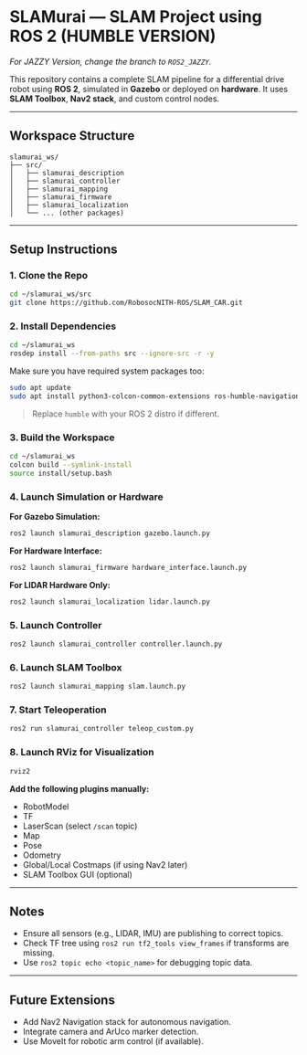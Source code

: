 # SLAMurai — SLAM Project using ROS 2 (HUMBLE VERSION)

*For JAZZY Version, change the branch to `ROS2_JAZZY`.*

This repository contains a complete SLAM pipeline for a differential drive robot using **ROS 2**, simulated in **Gazebo** or deployed on **hardware**. It uses **SLAM Toolbox**, **Nav2 stack**, and custom control nodes.

---

## Workspace Structure

```
slamurai_ws/
├── src/
│   ├── slamurai_description
│   ├── slamurai_controller
│   ├── slamurai_mapping
│   ├── slamurai_firmware
│   ├── slamurai_localization
│   └── ... (other packages)
```

---

## Setup Instructions

### 1. Clone the Repo

```bash
cd ~/slamurai_ws/src
git clone https://github.com/RobosocNITH-ROS/SLAM_CAR.git
```

### 2. Install Dependencies

```bash
cd ~/slamurai_ws
rosdep install --from-paths src --ignore-src -r -y
```

Make sure you have required system packages too:

```bash
sudo apt update
sudo apt install python3-colcon-common-extensions ros-humble-navigation2 ros-humble-slam-toolbox
```

> Replace `humble` with your ROS 2 distro if different.

### 3. Build the Workspace

```bash
cd ~/slamurai_ws
colcon build --symlink-install
source install/setup.bash
```

### 4. Launch Simulation or Hardware

**For Gazebo Simulation:**

```bash
ros2 launch slamurai_description gazebo.launch.py
```

**For Hardware Interface:**

```bash
ros2 launch slamurai_firmware hardware_interface.launch.py
```

**For LIDAR Hardware Only:**

```bash
ros2 launch slamurai_localization lidar.launch.py
```

### 5. Launch Controller

```bash
ros2 launch slamurai_controller controller.launch.py
```

### 6. Launch SLAM Toolbox

```bash
ros2 launch slamurai_mapping slam.launch.py
```

### 7. Start Teleoperation

```bash
ros2 run slamurai_controller teleop_custom.py
```

### 8. Launch RViz for Visualization

```bash
rviz2
```

**Add the following plugins manually:**

* RobotModel
* TF
* LaserScan (select `/scan` topic)
* Map
* Pose
* Odometry
* Global/Local Costmaps (if using Nav2 later)
* SLAM Toolbox GUI (optional)

---

## Notes

* Ensure all sensors (e.g., LIDAR, IMU) are publishing to correct topics.
* Check TF tree using `ros2 run tf2_tools view_frames` if transforms are missing.
* Use `ros2 topic echo <topic_name>` for debugging topic data.

---

## Future Extensions

* Add Nav2 Navigation stack for autonomous navigation.
* Integrate camera and ArUco marker detection.
* Use MoveIt for robotic arm control (if available).
